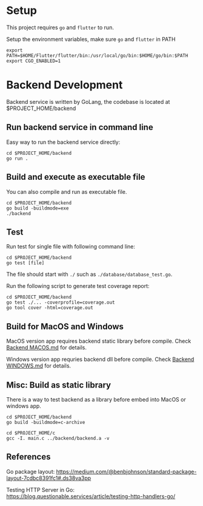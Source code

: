 # Setup

This project requires `go` and `flutter` to run. 

Setup the environment variables, make sure `go` and `flutter` in PATH

```
export PATH=$HOME/Flutter/flutter/bin:/usr/local/go/bin:$HOME/go/bin:$PATH
export CGO_ENABLED=1
```

# Backend Development

Backend service is written by GoLang, the codebase is located at $PROJECT_HOME/backend

## Run backend service in command line

Easy way to run the backend service directly:

```
cd $PROJECT_HOME/backend
go run .
```

## Build and execute as executable file

You can also compile and run as executable file.

```
cd $PROJECT_HOME/backend
go build -buildmode=exe
./backend 
```

## Test

Run test for single file with following command line:

```
cd $PROJECT_HOME/backend
go test [file]
```

The file should start with `./` such as `./database/database_test.go`.

Run the following script to generate test coverage report:

```
cd $PROJECT_HOME/backend
go test ./... -coverprofile=coverage.out
go tool cover -html=coverage.out
```

## Build for MacOS and Windows

MacOS version app requires backend static library before compile. Check [Backend MACOS.md](./backend/MACOS.md) for details. 

Windows version app requries backend dll before compile. Check [Backend WINDOWS.md](./backend/WINDOWS.md) for details.

## Misc: Build as static library

There is a way to test backend as a library before embed into MacOS or windows app.

```
cd $PROJECT_HOME/backend
go build -buildmode=c-archive

cd $PROJECT_HOME/c
gcc -I. main.c ../backend/backend.a -v
```

## References

Go package layout: https://medium.com/@benbjohnson/standard-package-layout-7cdbc8391fc1#.ds38va3pp

Testing HTTP Server in Go: https://blog.questionable.services/article/testing-http-handlers-go/